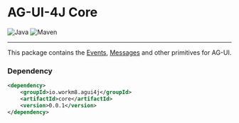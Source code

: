 # AG-UI-4J Core

![Java](https://img.shields.io/badge/Java-17-orange?logo=openjdk&logoColor=white)
![Maven](https://img.shields.io/badge/Maven-0.0.1-C71A36?logo=apachemaven&logoColor=white)

---

This package contains the [Events](./src/main/java/io/workm8/agui4j/core/event), [Messages](./src/main/java/io/workm8/agui4j/core/message) and other primitives for AG-UI.

### Dependency

```xml
<dependency>
    <groupId>io.workm8.agui4j</groupId>
    <artifactId>core</artifactId>
    <version>0.0.1</version>
</dependency>
```